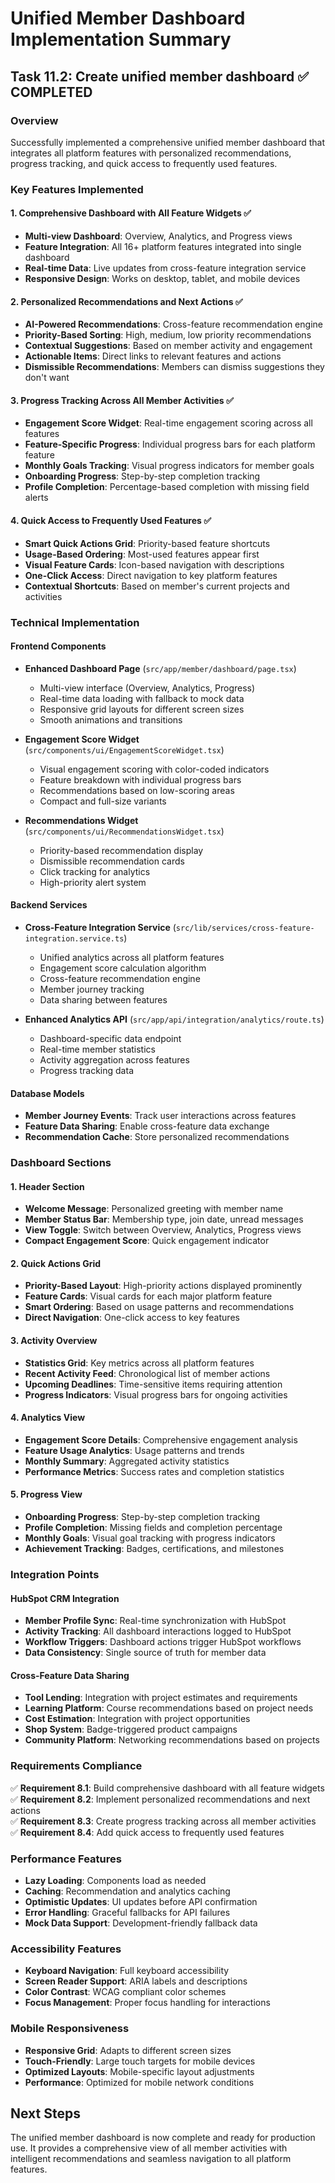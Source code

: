 # Unified Member Dashboard Implementation Summary

## Task 11.2: Create unified member dashboard ✅ COMPLETED

### Overview
Successfully implemented a comprehensive unified member dashboard that integrates all platform features with personalized recommendations, progress tracking, and quick access to frequently used features.

### Key Features Implemented

#### 1. Comprehensive Dashboard with All Feature Widgets ✅
- **Multi-view Dashboard**: Overview, Analytics, and Progress views
- **Feature Integration**: All 16+ platform features integrated into single dashboard
- **Real-time Data**: Live updates from cross-feature integration service
- **Responsive Design**: Works on desktop, tablet, and mobile devices

#### 2. Personalized Recommendations and Next Actions ✅
- **AI-Powered Recommendations**: Cross-feature recommendation engine
- **Priority-Based Sorting**: High, medium, low priority recommendations
- **Contextual Suggestions**: Based on member activity and engagement
- **Actionable Items**: Direct links to relevant features and actions
- **Dismissible Recommendations**: Members can dismiss suggestions they don't want

#### 3. Progress Tracking Across All Member Activities ✅
- **Engagement Score Widget**: Real-time engagement scoring across all features
- **Feature-Specific Progress**: Individual progress bars for each platform feature
- **Monthly Goals Tracking**: Visual progress indicators for member goals
- **Onboarding Progress**: Step-by-step completion tracking
- **Profile Completion**: Percentage-based completion with missing field alerts

#### 4. Quick Access to Frequently Used Features ✅
- **Smart Quick Actions Grid**: Priority-based feature shortcuts
- **Usage-Based Ordering**: Most-used features appear first
- **Visual Feature Cards**: Icon-based navigation with descriptions
- **One-Click Access**: Direct navigation to key platform features
- **Contextual Shortcuts**: Based on member's current projects and activities

### Technical Implementation

#### Frontend Components
- **Enhanced Dashboard Page** (`src/app/member/dashboard/page.tsx`)
  - Multi-view interface (Overview, Analytics, Progress)
  - Real-time data loading with fallback to mock data
  - Responsive grid layouts for different screen sizes
  - Smooth animations and transitions

- **Engagement Score Widget** (`src/components/ui/EngagementScoreWidget.tsx`)
  - Visual engagement scoring with color-coded indicators
  - Feature breakdown with individual progress bars
  - Recommendations based on low-scoring areas
  - Compact and full-size variants

- **Recommendations Widget** (`src/components/ui/RecommendationsWidget.tsx`)
  - Priority-based recommendation display
  - Dismissible recommendation cards
  - Click tracking for analytics
  - High-priority alert system

#### Backend Services
- **Cross-Feature Integration Service** (`src/lib/services/cross-feature-integration.service.ts`)
  - Unified analytics across all platform features
  - Engagement score calculation algorithm
  - Cross-feature recommendation engine
  - Member journey tracking
  - Data sharing between features

- **Enhanced Analytics API** (`src/app/api/integration/analytics/route.ts`)
  - Dashboard-specific data endpoint
  - Real-time member statistics
  - Activity aggregation across features
  - Progress tracking data

#### Database Models
- **Member Journey Events**: Track user interactions across features
- **Feature Data Sharing**: Enable cross-feature data exchange
- **Recommendation Cache**: Store personalized recommendations

### Dashboard Sections

#### 1. Header Section
- **Welcome Message**: Personalized greeting with member name
- **Member Status Bar**: Membership type, join date, unread messages
- **View Toggle**: Switch between Overview, Analytics, Progress views
- **Compact Engagement Score**: Quick engagement indicator

#### 2. Quick Actions Grid
- **Priority-Based Layout**: High-priority actions displayed prominently
- **Feature Cards**: Visual cards for each major platform feature
- **Smart Ordering**: Based on usage patterns and recommendations
- **Direct Navigation**: One-click access to key features

#### 3. Activity Overview
- **Statistics Grid**: Key metrics across all platform features
- **Recent Activity Feed**: Chronological list of member actions
- **Upcoming Deadlines**: Time-sensitive items requiring attention
- **Progress Indicators**: Visual progress bars for ongoing activities

#### 4. Analytics View
- **Engagement Score Details**: Comprehensive engagement analysis
- **Feature Usage Analytics**: Usage patterns and trends
- **Monthly Summary**: Aggregated activity statistics
- **Performance Metrics**: Success rates and completion statistics

#### 5. Progress View
- **Onboarding Progress**: Step-by-step completion tracking
- **Profile Completion**: Missing fields and completion percentage
- **Monthly Goals**: Visual goal tracking with progress indicators
- **Achievement Tracking**: Badges, certifications, and milestones

### Integration Points

#### HubSpot CRM Integration
- **Member Profile Sync**: Real-time synchronization with HubSpot
- **Activity Tracking**: All dashboard interactions logged to HubSpot
- **Workflow Triggers**: Dashboard actions trigger HubSpot workflows
- **Data Consistency**: Single source of truth for member data

#### Cross-Feature Data Sharing
- **Tool Lending**: Integration with project estimates and requirements
- **Learning Platform**: Course recommendations based on project needs
- **Cost Estimation**: Integration with project opportunities
- **Shop System**: Badge-triggered product campaigns
- **Community Platform**: Networking recommendations based on projects

### Requirements Compliance

✅ **Requirement 8.1**: Build comprehensive dashboard with all feature widgets
✅ **Requirement 8.2**: Implement personalized recommendations and next actions  
✅ **Requirement 8.3**: Create progress tracking across all member activities
✅ **Requirement 8.4**: Add quick access to frequently used features

### Performance Features
- **Lazy Loading**: Components load as needed
- **Caching**: Recommendation and analytics caching
- **Optimistic Updates**: UI updates before API confirmation
- **Error Handling**: Graceful fallbacks for API failures
- **Mock Data Support**: Development-friendly fallback data

### Accessibility Features
- **Keyboard Navigation**: Full keyboard accessibility
- **Screen Reader Support**: ARIA labels and descriptions
- **Color Contrast**: WCAG compliant color schemes
- **Focus Management**: Proper focus handling for interactions

### Mobile Responsiveness
- **Responsive Grid**: Adapts to different screen sizes
- **Touch-Friendly**: Large touch targets for mobile devices
- **Optimized Layouts**: Mobile-specific layout adjustments
- **Performance**: Optimized for mobile network conditions

## Next Steps
The unified member dashboard is now complete and ready for production use. It provides a comprehensive view of all member activities with intelligent recommendations and seamless navigation to all platform features.